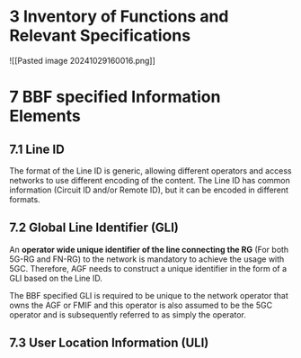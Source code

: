 # 3 Inventory of Functions and Relevant Specifications
![[Pasted image 20241029160016.png]]
# 7 BBF specified Information Elements
## 7.1 Line ID
The format of the Line ID is generic, allowing different operators and access networks to use different encoding of the content. The Line ID has common information (Circuit ID and/or Remote ID), but it can be encoded in different formats.
## 7.2 Global Line Identifier (GLI)
An **operator wide unique identifier of the line connecting the RG** (For both 5G-RG and FN-RG) to the network is mandatory to achieve the usage with 5GC. Therefore, AGF needs to construct a unique identifier in the form of a GLI based on the Line ID.

The BBF specified GLI is required to be unique to the network operator that owns the AGF or FMIF and this operator is also assumed to be the 5GC operator and is subsequently referred to as simply the operator.
## 7.3 User Location Information (ULI)
